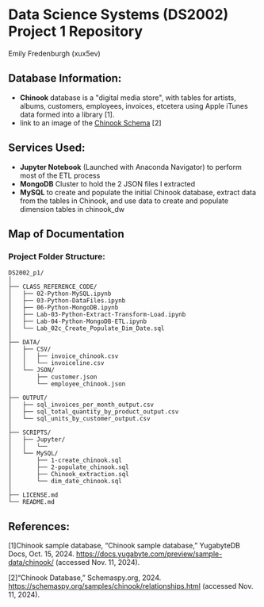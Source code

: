 # Data Science Systems (DS2002) Project 1 Repository
Emily Fredenburgh (xux5ev)

## Database Information:
- **Chinook** database is a "digital media store", with tables for artists, albums, customers, employees, invoices, etcetera using Apple iTunes data formed into a library [1].
- link to an image of the [Chinook Schema](https://schemaspy.org/samples/chinook/relationships.html) [2]


## Services Used:
- **Jupyter Notebook** (Launched with Anaconda Navigator) to perform most of the ETL process
- **MongoDB** Cluster to hold the 2 JSON files I extracted
- **MySQL** to create and populate the initial Chinook database, extract data from the tables in Chinook, and use data to create and populate dimension tables in chinook_dw

## Map of Documentation
### Project Folder Structure:
```
DS2002_p1/
│
├── CLASS_REFERENCE_CODE/
│   ├── 02-Python-MySQL.ipynb
│   ├── 03-Python-DataFiles.ipynb
│   ├── 06-Python-MongoDB.ipynb
│   ├── Lab-03-Python-Extract-Transform-Load.ipynb
│   ├── Lab-04-Python-MongoDB-ETL.ipynb
│   └── Lab_02c_Create_Populate_Dim_Date.sql
│
├── DATA/
│   ├── CSV/
│   │   ├── invoice_chinook.csv
│   │   └── invoiceline.csv
│   └── JSON/
│       ├── customer.json
│       └── employee_chinook.json
│
├── OUTPUT/
│   ├── sql_invoices_per_month_output.csv
│   ├── sql_total_quantity_by_product_output.csv
│   └── sql_units_by_customer_output.csv
│
├── SCRIPTS/
│   ├── Jupyter/
│   │   └── 
│   └── MySQL/
│       ├── 1-create_chinook.sql
│       ├── 2-populate_chinook.sql
│       ├── Chinook_extraction.sql
│       └── dim_date_chinook.sql
│  
├── LICENSE.md
└── README.md
```

## References:
[1]Chinook sample database, “Chinook sample database,” YugabyteDB Docs, Oct. 15, 2024. https://docs.yugabyte.com/preview/sample-data/chinook/ (accessed Nov. 11, 2024).

[2]“Chinook Database,” Schemaspy.org, 2024. https://schemaspy.org/samples/chinook/relationships.html (accessed Nov. 11, 2024).
